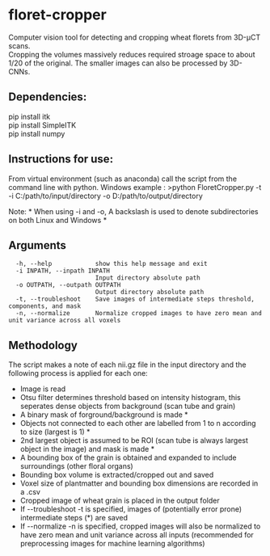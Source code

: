# floret-cropper
Computer vision tool for detecting and cropping wheat florets from 3D-μCT scans.  
Cropping the volumes massively reduces required stroage space to about 1/20 of the original. The smaller images can also be processed by 3D-CNNs.  

## Dependencies:  
pip install itk  
pip install SimpleITK  
pip install numpy  

## Instructions for use:  
From virtual environment (such as anaconda) call the script from the command line with python. 
Windows example : >python FloretCropper.py -t -i C:/path/to/input/directory -o D:/path/to/output/directory 
 
Note: * When using -i and -o, A backslash is used to denote subdirectories on both Linux and Windows *




## Arguments 
```
  -h, --help            show this help message and exit
  -i INPATH, --inpath INPATH
                        Input directory absolute path
  -o OUTPATH, --outpath OUTPATH
                        Output directory absolute path
  -t, --troubleshoot    Save images of intermediate steps threshold, components, and mask
  -n, --normalize       Normalize cropped images to have zero mean and unit variance across all voxels 
```

## Methodology  
The script makes a note of each nii.gz file in the input directory and the following process is applied for each one: 
- Image is read 
- Otsu filter determines threshold based on intensity histogram, this seperates dense objects from background (scan tube and grain) 
- A binary mask of forground/background is made * 
- Objects not connected to each other are labelled from 1 to n according to size (largest is 1) * 
- 2nd largest object is assumed to be ROI (scan tube is always largest object in the image) and mask is made * 
- A bounding box of the grain is obtained and expanded to include surroundings (other floral organs) 
- Bounding box volume is extracted/cropped out and saved 
- Voxel size of plantmatter and bounding box dimensions are recorded in a .csv 
- Cropped image of wheat grain is placed in the output folder 
- If --troubleshoot -t is specified, images of (potentially error prone) intermediate steps (*) are saved
- If --normalize -n is specified, cropped images will also be normalized to have zero mean and unit variance across all inputs
	(recommended for preprocessing images for machine learning algorithms)








